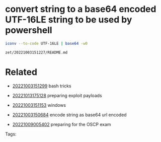 # convert string to a base64 encoded UTF-16LE string to be used by powershell
```bash
iconv --to-code UTF-16LE | base64 -w0
```

` zet/20221003151227/README.md `

# Related

- [20221003151299](/zet/20221003151299/README.md) bash tricks

- [20221013175128](/zet/20221013175128/README.md) preparing exploit payloads

- [20221003151153](/zet/20221003151153/README.md) windows

- [20221003150684](/zet/20221003150684/README.md) encode string as base64 url encoded
- [20221009005402](/zet/20221009005402/README.md) preparing for the OSCP exam

Tags:

    
